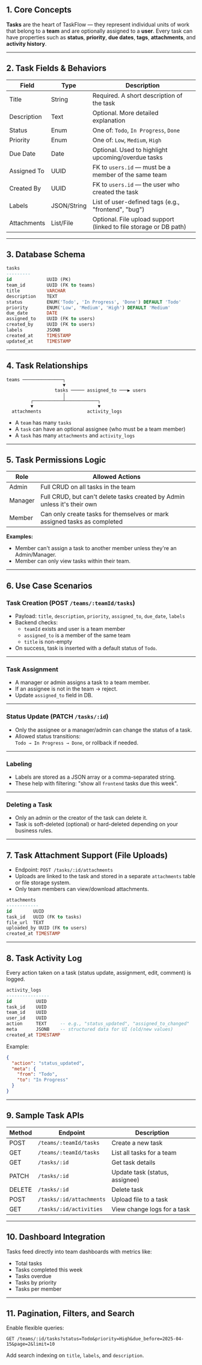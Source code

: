 ## **1. Core Concepts**

**Tasks** are the heart of TaskFlow — they represent individual units of work that belong to a **team** and are optionally assigned to a **user**.
Every task can have properties such as **status**, **priority**, **due dates**, **tags**, **attachments**, and **activity history**.

---

## **2. Task Fields & Behaviors**

| Field        | Type         | Description                                                                 |
|--------------|--------------|-----------------------------------------------------------------------------|
| Title        | String       | Required. A short description of the task                                  |
| Description  | Text         | Optional. More detailed explanation                                         |
| Status       | Enum         | One of: `Todo`, `In Progress`, `Done`                                      |
| Priority     | Enum         | One of: `Low`, `Medium`, `High`                                            |
| Due Date     | Date         | Optional. Used to highlight upcoming/overdue tasks                         |
| Assigned To  | UUID         | FK to `users.id` — must be a member of the same team                       |
| Created By   | UUID         | FK to `users.id` — the user who created the task                           |
| Labels       | JSON/String  | List of user-defined tags (e.g., "frontend", "bug")                        |
| Attachments  | List/File    | Optional. File upload support (linked to file storage or DB path)          |

---

## **3. Database Schema**

```sql
tasks
---------
id             UUID (PK)
team_id        UUID (FK to teams)
title          VARCHAR
description    TEXT
status         ENUM('Todo', 'In Progress', 'Done') DEFAULT 'Todo'
priority       ENUM('Low', 'Medium', 'High') DEFAULT 'Medium'
due_date       DATE
assigned_to    UUID (FK to users)
created_by     UUID (FK to users)
labels         JSONB
created_at     TIMESTAMP
updated_at     TIMESTAMP
```

---

## **4. Task Relationships**

```
teams ───────────────┐
                     ▼
                  tasks ───── assigned_to ───▶ users
                     │
         ┌───────────┴────────────┐
         ▼                        ▼
  attachments                 activity_logs
```

- A `team` has many `tasks`
- A `task` can have an optional assignee (who must be a team member)
- A `task` has many `attachments` and `activity_logs`

---

## **5. Task Permissions Logic**

| Role     | Allowed Actions                                                            |
|----------|-----------------------------------------------------------------------------|
| Admin    | Full CRUD on all tasks in the team                                         |
| Manager  | Full CRUD, but can't delete tasks created by Admin unless it's their own   |
| Member   | Can only create tasks for themselves or mark assigned tasks as completed   |

**Examples:**
- Member can't assign a task to another member unless they're an Admin/Manager.
- Member can only view tasks within their team.

---

## **6. Use Case Scenarios**

### Task Creation (POST `/teams/:teamId/tasks`)
- Payload: `title`, `description`, `priority`, `assigned_to`, `due_date`, `labels`
- Backend checks:
  - `teamId` exists and user is a team member
  - `assigned_to` is a member of the same team
  - `title` is non-empty
- On success, task is inserted with a default status of `Todo`.

---

### Task Assignment
- A manager or admin assigns a task to a team member.
- If an assignee is not in the team → reject.
- Update `assigned_to` field in DB.

---

### Status Update (PATCH `/tasks/:id`)
- Only the assignee or a manager/admin can change the status of a task.
- Allowed status transitions:  
  `Todo → In Progress → Done`, or rollback if needed.

---

### Labeling
- Labels are stored as a JSON array or a comma-separated string.
- These help with filtering: "show all `frontend` tasks due this week".

---

### Deleting a Task
- Only an admin or the creator of the task can delete it.
- Task is soft-deleted (optional) or hard-deleted depending on your business rules.

---

## **7. Task Attachment Support (File Uploads)**

- Endpoint: `POST /tasks/:id/attachments`
- Uploads are linked to the task and stored in a separate `attachments` table or file storage system.
- Only team members can view/download attachments.

```sql
attachments
------------
id        UUID
task_id   UUID (FK to tasks)
file_url  TEXT
uploaded_by UUID (FK to users)
created_at TIMESTAMP
```

---

## **8. Task Activity Log**

Every action taken on a task (status update, assignment, edit, comment) is logged.

```sql
activity_logs
----------------
id         UUID
task_id    UUID
team_id    UUID
user_id    UUID
action     TEXT     -- e.g., "status_updated", "assigned_to_changed"
meta       JSONB    -- structured data for UI (old/new values)
created_at TIMESTAMP
```

Example:
```json
{
  "action": "status_updated",
  "meta": {
    "from": "Todo",
    "to": "In Progress"
  }
}
```

---

## **9. Sample Task APIs**

| Method | Endpoint                            | Description                        |
|--------|-------------------------------------|------------------------------------|
| POST   | `/teams/:teamId/tasks`              | Create a new task                  |
| GET    | `/teams/:teamId/tasks`              | List all tasks for a team          |
| GET    | `/tasks/:id`                        | Get task details                   |
| PATCH  | `/tasks/:id`                        | Update task (status, assignee)     |
| DELETE | `/tasks/:id`                        | Delete task                        |
| POST   | `/tasks/:id/attachments`            | Upload file to a task              |
| GET    | `/tasks/:id/activities`             | View change logs for a task        |

---

## **10. Dashboard Integration**

Tasks feed directly into team dashboards with metrics like:

- Total tasks
- Tasks completed this week
- Tasks overdue
- Tasks by priority
- Tasks per member

---

## **11. Pagination, Filters, and Search**

Enable flexible queries:
```
GET /teams/:id/tasks?status=Todo&priority=High&due_before=2025-04-15&page=2&limit=10
```

Add search indexing on `title`, `labels`, and `description`.
